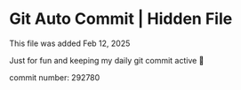 # Git Auto Commit | Hidden File

This file was added Feb 12, 2025

Just for fun and keeping my daily git commit active 🤪

commit number: 292780

